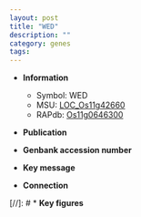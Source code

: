```yaml
---
layout: post
title: "WED"
description: ""
category: genes
tags: 
---
```


* **Information**  
    + Symbol: WED  
    + MSU: [LOC_Os11g42660](http://rice.uga.edu/cgi-bin/ORF_infopage.cgi?orf=LOC_Os11g42660)  
    + RAPdb: [Os11g0646300](http://rapdb.dna.affrc.go.jp/viewer/gbrowse_details/irgsp1?name=Os11g0646300)  

* **Publication**  

* **Genbank accession number**  

* **Key message**  

* **Connection**  

[//]: # * **Key figures**  


